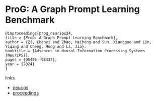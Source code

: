 # ProG: A Graph Prompt Learning Benchmark

```
@inproceedings{prog_neurips24,
title = {ProG: A Graph Prompt Learning Benchmark},
author = {Zi, Chenyi and Zhao, Haihong and Sun, Xiangguo and Lin, Yiqing and Cheng, Hong and Li, Jia},
booktitle = {Advances in Neural Information Processing Systems (NeurIPS)},
pages = {95406--95437},
year = {2024}
}
```

links
- [neurips](https://nips.cc/Conferences/2024/Schedule?showEvent=97445)
- [proceedings](https://papers.nips.cc//paper_files/paper/2024/hash/ad3e803a977f4279330c6ab7245937c6-Abstract-Datasets_and_Benchmarks_Track.html)
